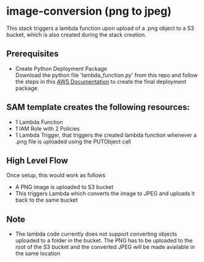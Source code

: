 # image-conversion (png to jpeg)

This stack triggers a lambda function upon upload of a .png object to a S3 bucket, which is also created during the stack creation.

## Prerequisites

- Create Python Deployment Package  
Download the python file 'lambda_function.py' from this repo and follow the steps in this [AWS Documentation](http://docs.aws.amazon.com/lambda/latest/dg/with-s3-example-deployment-pkg.html#Python) to create the final deployment package.

 
## SAM template creates the following resources:

- 1 Lambda Function
- 1 IAM Role with 2 Policies
- 1 Lambda Trigger, that triggers the created lambda function whenever a .png file is uploaded using the PUTObject call

## High Level Flow

Once setup, this would work as follows

- A PNG image is uploaded to S3 bucket
- This triggers Lambda which converts the image to JPEG and uploads it back to the same bucket
 

## Note

- The lambda code currently does not support converting objects uploaded to a folder in the bucket. The PNG has to be uploaded to the root of the S3 bucket and the converted JPEG will be made available in the same location

